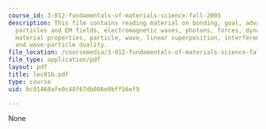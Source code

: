 ```yaml
---
course_id: 3-012-fundamentals-of-materials-science-fall-2005
description: This file contains reading material on bonding, goal, advanced materials,
  particles and EM fields, electromagnetic waves, photons, forces, dynamics, matter,
  material properties, particle, wave, linear superposition, interference patterns
  and wave-particle duality.
file_location: /coursemedia/3-012-fundamentals-of-materials-science-fall-2005/bc91468afe0c48f67db806e0bff56ef9_lec01b.pdf
file_type: application/pdf
layout: pdf
title: lec01b.pdf
type: course
uid: bc91468afe0c48f67db806e0bff56ef9

---
```

None